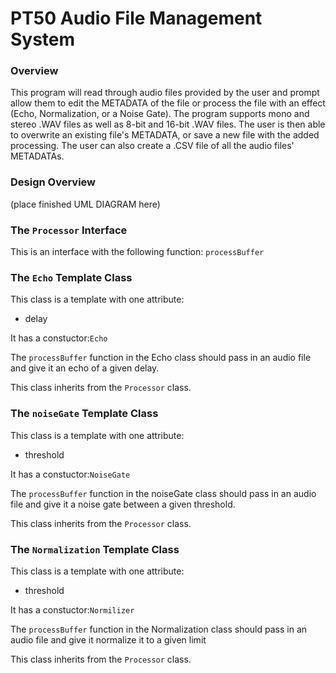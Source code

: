 # PT50 Audio File Management System


### Overview
This program will read through audio files provided by the user and prompt allow them to edit the METADATA of the file or process the file with an effect (Echo, Normalization, or a Noise Gate). The program supports mono and stereo .WAV files as well as 8-bit and 16-bit .WAV files. The user is then able to overwrite an existing file's METADATA, or save a new file with the added processing. The user can also create a .CSV file of all the audio files' METADATAs.


### Design Overview
(place finished UML DIAGRAM here)


### The `Processor` Interface
This is an interface with the following function: `processBuffer`


### The `Echo` Template Class
This class is a template with one attribute:

* delay

It has a constuctor:`Echo`

The `processBuffer` function in the Echo class should pass in an audio file and give it an echo of a given delay.

This class inherits from the `Processor` class.

### The `noiseGate` Template Class
This class is a template with one attribute:

* threshold

It has a constuctor:`NoiseGate`

The `processBuffer` function in the noiseGate class should pass in an audio file and give it a noise gate between a given threshold.

This class inherits from the `Processor` class.

### The `Normalization` Template Class
This class is a template with one attribute:

* threshold

It has a constuctor:`Normilizer`

The `processBuffer` function in the Normalization class should pass in an audio file and give it normalize it to a given limit

This class inherits from the `Processor` class.

